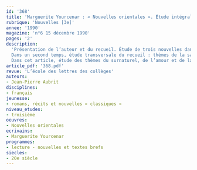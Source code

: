 ```yaml
---
id: '368'
title: 'Marguerite Yourcenar : « Nouvelles orientales ». Étude intégrale  (4/4)'
rubrique: 'Nouvelles [3e]'
annee: '1990'
magazine: 'n°6 15 décembre 1990'
pages: '2'
description: 
  'Présentation de l’auteur et du recueil. Étude de trois nouvelles dans un premier temps : « Comment Wang-Fô fut sauvé », « Le Lait de la mort », « La Veuve Aphrodissia ».
  Dans un second temps, étude transversale du recueil : thèmes de la sagesse orientale, du héros et de la mort, de l’amour, du merveilleux.
  Dans cet article, étude des thèmes du surnaturel, de l’amour et de la sagesse orientale.'
article_pdf: '368.pdf'
revue: 'L’école des lettres des collèges'
auteurs:
- Jean-Pierre Aubrit
disciplines:
- français
jeunesse:
- romans, récits et nouvelles « classiques »
niveau_etudes:
- troisième
oeuvres:
- Nouvelles orientales
ecrivains:
- Marguerite Yourcenar
programmes:
- lecture - nouvelles et textes brefs
siecles:
- 20e siècle
---
```

